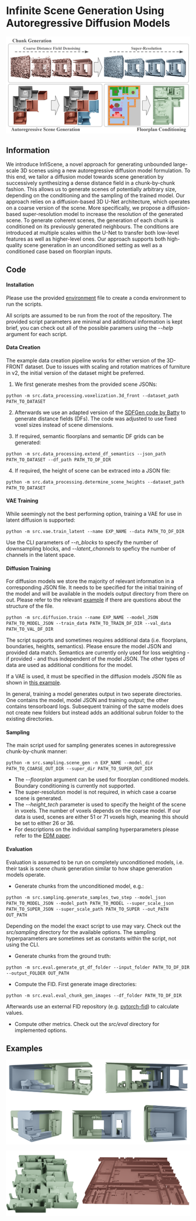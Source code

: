# Infinite Scene Generation Using Autoregressive Diffusion Models

![Overview.](images/overview.png)

## Information
We introduce InfiScene, a novel approach for generating unbounded large-scale 3D scenes using a new autoregressive diffusion model formulation. To this end, we tailor a diffusion model towards scene generation by successively synthesizing a dense distance field in a chunk-by-chunk fashion. This allows us to generate scenes of potentially arbitrary size, depending on the conditioning and the sampling of the trained model. Our approach relies on a diffusion-based 3D U-Net architecture, which operates on a coarse version of the scene. More specifically, we propose a diffusion-based super-resolution model to increase the resolution of the generated scene. To generate coherent scenes, the generation of each chunk is conditioned on its previously generated neighbours. The conditions are introduced at multiple scales within the U-Net to transfer both low-level features as well as higher-level ones. Our approach supports both high-quality scene generation in an unconditioned setting as well as a conditioned case based on floorplan inputs.

## Code

#### Installation
Please use the provided [environment](environment.yml) file to create a conda environment to run the scripts.

All scripts are assumed to be run from the root of the repository. The provided script parameters are minimal and additional information is kept brief, you can check out all of the possible paramers using the *--help* argument for each script.

#### Data Creation
The example data creation pipeline works for either version of the 3D-FRONT dataset. Due to issues with scaling and rotation matrices of furniture in v2, the initial version of the dataset might be preferred.

1. We first generate meshes from the provided scene JSONs:
```
python -m src.data_processing.voxelization.3d_front --dataset_path PATH_TO_DATASET
```

2. Afterwards we use an adapted version of the [SDFGen code by Batty](https://github.com/christopherbatty/SDFGen) to generate distance fields (DFs). The code was adjusted to use fixed voxel sizes instead of scene dimensions.

3. If required, semantic floorplans and semantic DF grids can be generated:
```
python -m src.data_processing.extend_df_semantics --json_path PATH_TO_DATASET --df_path PATH_TO_DF_DIR
```

4. If required, the height of scene can be extraced into a JSON file:
```
python -m src.data_processing.determine_scene_heights --dataset_path PATH_TO_DATASET
```

#### VAE Training
While seemingly not the best performing option, training a VAE for use in latent diffusion is supported:
```
python -m src.vae.train_latent --name EXP_NAME --data PATH_TO_DF_DIR
```
Use the CLI parameters of *--n_blocks* to specify the number of downsampling blocks, and *--latent_channels* to speficy the number of channels in the latent space.

#### Diffusion Training
For diffusion models we store the majority of relevant information in a corresponding JSON file. It needs to be specified for the initial training of the model and will be available in the models output directory from there on out. Please refer to the relevant [example](./model_configurations/model_coarse_base.json) if there are questions about the structure of the file.

```
python -m src.diffusion.train --name EXP_NAME --model_JSON PATH_TO_MODEL_JSON --train_data PATH_TO_TRAIN_DF_DIR --val_data PATH_TO_VAL_DF_DIR
```

The script supports and sometimes requires additional data (i.e. floorplans, boundaries, heights, semantics). Please ensure the model JSON and provided data match. Semantics are currently only used for loss weighting - if provided - and thus independent of the model JSON. The other types of data are used as additional conditions for the model.

If a VAE is used, it must be specified in the diffusion models JSON file as shown in [this example](model_configurations/legacy_vae_example.json).

In general, training a model generates output in two seperate directories. One contains the model, model JSON and training output; the other contains tensorboard logs. Subsequent training of the same models does not create new folders but instead adds an additional subrun folder to the existing directories.

#### Sampling
The main script used for sampling generates scenes in autoregressive chunk-by-chunk manner:
```
python -m src.sampling.scene_gen -n EXP_NAME --model_dir PATH_TO_COARSE_OUT_DIR --super_dir PATH_TO_SUPER_OUT_DIR 
```
- The *--floorplan* argument can be used for floorplan conditioned models. Boundary conditioning is currently not supported.
- The super-resolution model is not required, in which case a coarse scene is generated.
- The *--height_tech* parameter is used to specify the height of the scene in voxels. The number of voxels depends on the coarse model. If our data is used, scenes are either 51 or 71 voxels high, meaning this should be set to either 26 or 36.
- For descriptions on the individual sampling hyperparameters please refer to the [EDM paper](https://arxiv.org/abs/2206.00364).

#### Evaluation
Evaluation is assumed to be run on completely unconditioned models, i.e. their task is scene chunk generation similar to how shape generation models operate.

- Generate chunks from the unconditioned model, e.g.:
```
python -m src.sampling.generate_samples_two_step --model_json PATH_TO_MODEL_JSON --model_path PATH_TO_MODEL --super_scale_json PATH_TO_SUPER_JSON --super_scale_path PATH_TO_SUPER --out_PATH OUT_PATH 
```
Depending on the model the exact script to use may vary. Check out the *src/sampling* directory for the available options. The sampling hyperparameters are sometimes set as constants within the script, not using the CLI.
- Generate chunks from the ground truth:
```
python -m src.eval.generate_gt_df_folder --input_folder PATH_TO_DF_DIR --output_FOLDER OUT_PATH
```
- Compute the FID. First generate image directories:
```
python -m src.eval.eval_chunk_gen_images --df_folder PATH_TO_DF_DIR
```
Afterwards use an external FID repository (e.g. [pytorch-fid](https://github.com/mseitzer/pytorch-fid)) to calculate values.
- Compute other metrics. Check out the *src/eval* directory for implemented options.


## Examples

![Singular Chunks.](images/chunk_inpainting.png)

![Larger Scenes.](images/larger_scenes.png)